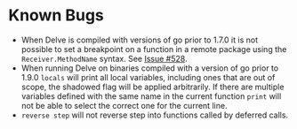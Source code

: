 # Known Bugs

- When Delve is compiled with versions of go prior to 1.7.0 it is not possible to set a breakpoint on a function in a remote package using the `Receiver.MethodName` syntax. See [Issue #528](https://github.com/go-delve/delve/issues/528).
- When running Delve on binaries compiled with a version of go prior to 1.9.0 `locals` will print all local variables, including ones that are out of scope, the shadowed flag will be applied arbitrarily. If there are multiple variables defined with the same name in the current function `print` will not be able to select the correct one for the current line.
- `reverse step` will not reverse step into functions called by deferred calls.
